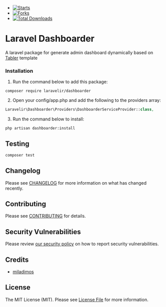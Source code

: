 - [![Starts](https://img.shields.io/github/stars/laravelir/dashboarder?style=flat&logo=github)](https://github.com/laravelir/dashboarder/forks)
- [![Forks](https://img.shields.io/github/forks/laravelir/dashboarder?style=flat&logo=github)](https://github.com/laravelir/dashboarder/stargazers)
- [![Total Downloads](https://img.shields.io/packagist/dt/laravelir/laravel-.svg?style=flat-square)](https://packagist.org/packages/laravelir/dashboarder)


# Laravel Dashboarder

A laravel package for generate admin dashboard dynamically based on [Tabler](https://github.com/tabler/tabler) template

### Installation

1. Run the command below to add this package:

```
composer require laravelir/dashboarder
```

2. Open your config/app.php and add the following to the providers array:

```php
Laravelir\Dashboarder\Providers\DashboarderServiceProvider::class,
```

3. Run the command below to install:

```
php artisan dashboarder:install
```


## Testing

```bash
composer test
```

## Changelog

Please see [CHANGELOG](CHANGELOG.md) for more information on what has changed recently.

## Contributing

Please see [CONTRIBUTING](.github/CONTRIBUTING.md) for details.

## Security Vulnerabilities

Please review [our security policy](../../security/policy) on how to report security vulnerabilities.

## Credits

- [miladimos](https://github.com/miladimos)
## License

The MIT License (MIT). Please see [License File](LICENSE.md) for more information.
